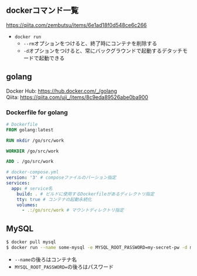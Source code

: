 ## dockerコマンド一覧

https://qiita.com/zembutsu/items/6e1ad18f0d548ce6c266

- `docker run`  
  - `--rm`オプションをつけると、終了時にコンテナを削除する
  - `-d`オプションをつけると、常にバックグラウンドで起動するデタッチモードで起動できる


## golang

Docker Hub: https://hub.docker.com/_/golang  
Qiita: https://qiita.com/uji_/items/8c9eda89526abe0ba900

### Dockerfile for golang

```dockerfile
# Dockerfile
FROM golang:latest

RUN mkdir /go/src/work

WORKDIR /go/src/work

ADD . /go/src/work
```

```yaml
# docker-compose.yml
version: '3' # composeファイルのバーション指定
services:
  app: # service名
    build: . # ビルドに使用するDockerfileがあるディレクトリ指定
    tty: true # コンテナの起動永続化
    volumes:
      - .:/go/src/work # マウントディレクトリ指定
```

## MySQL

```bash
$ docker pull mysql  
$ docker run --name some-mysql -e MYSQL_ROOT_PASSWORD=my-secret-pw -d mysql:latest
```
- `--name`の後ろはコンテナ名
- `MYSQL_ROOT_PASSWORD=`の後ろはパスワード

